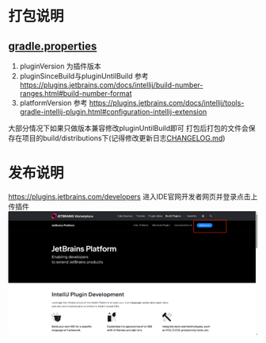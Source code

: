# 打包说明
## [gradle.properties](gradle.properties)
1. pluginVersion 为插件版本
2. pluginSinceBuild与pluginUntilBuild 参考 https://plugins.jetbrains.com/docs/intellij/build-number-ranges.html#build-number-format
3. platformVersion 参考 https://plugins.jetbrains.com/docs/intellij/tools-gradle-intellij-plugin.html#configuration-intellij-extension

大部分情况下如果只做版本兼容修改pluginUntilBuild即可
打包后打包的文件会保存在项目的build/distributions下(记得修改更新日志[CHANGELOG.md](CHANGELOG.md))

# 发布说明
https://plugins.jetbrains.com/developers 进入IDE官网开发者网页并登录点击上传插件
![img.png](img.png)
